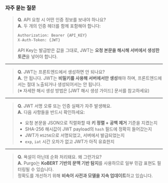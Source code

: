 ### 자주 묻는 질문

> **Q.** API 요청 시 어떤 인증 정보를 보내야 하나요?  
> **A.** 두 개의 인증 헤더를 함께 포함해야 합니다:  
> 
> ```bash
> Authorization: Bearer {API_KEY}
> X-Auth-Token: {JWT}
> ```
> 
> API Key는 발급받은 값을 그대로, JWT는 **요청 본문을 해시해 서버에서 생성한 토큰**을 넣어야 합니다.

---

> **Q.** JWT는 프론트엔드에서 생성하면 안 되나요?  
> **A.** 안 됩니다. JWT는 **비밀키를 사용해 서버에서만 생성**해야 하며, 프론트엔드에서는 절대 노출되거나 생성되어서는 안 됩니다.  
> (※ 자세한 해시 생성 방법은 [JWT 해시 생성 가이드] 문서를 참고하세요)

---

> **Q.** JWT 서명 오류 또는 인증 실패가 자주 발생해요.  
> **A.** 다음 사항들을 반드시 확인하세요:
> 
> - 요청 본문을 JSON으로 직렬화할 때 **키 정렬 + 공백 제거** 기준을 지켰는지
> - SHA-256 해시값이 JWT payload의 `hash` 필드에 정확히 들어갔는지
> - JWT가 `HS256`으로 서명되었고, 서버에서 발급되었는지
> - `exp`, `iat` 시간 오차가 없고 JWT가 아직 유효한지

---

> **Q.** 욕설이 아닌데 순화 처리돼요. 왜 그런가요?  
> **A.** Purgo는 **KoBERT 기반의 문맥 기반 탐지**를 사용하므로 일부 민감 표현도 필터링될 수 있습니다.  
> 정확도를 개선하기 위해 **비속어 사전과 모델을 지속 업데이트**하고 있습니다.


